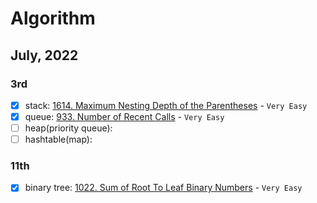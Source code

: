 # Algorithm

## July, 2022

### 3rd

- [x] stack: [1614. Maximum Nesting Depth of the
  Parentheses](https://leetcode.com/problems/maximum-nesting-depth-of-the-parentheses/) - `Very Easy`
- [x] queue: [933. Number of Recent Calls](https://leetcode.com/problems/number-of-recent-calls/) - `Very Easy`
- [ ] heap(priority queue):
- [ ] hashtable(map):

### 11th
- [x] binary tree: [1022. Sum of Root To Leaf Binary
  Numbers](https://leetcode.com/problems/sum-of-root-to-leaf-binary-numbers/) - `Very Easy`
